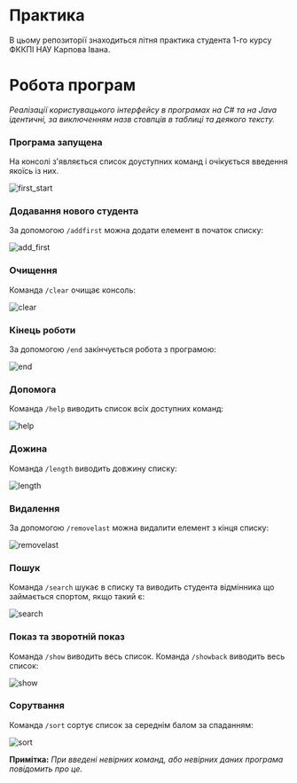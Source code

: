 #  Практика

В цьому репозиторії знаходиться літня практика студента 1-го курсу ФККПІ НАУ Карпова Івана.

# Робота програм
_Реалізації користувацького інтерфейсу в програмах на C# та на Java ідентичні, за виключенням назв стовпців в таблиці та деякого тексту._

### Програма запущена
На консолі з'являється список доуступних команд і очікується введення якоїсь із них. 

![first_start](https://i.imgur.com/WsbVpZp.gif)

### Додавання нового студента
За допомогою `/addfirst` можна додати елемент в початок списку:

![add_first](https://i.imgur.com/zYRgLOL.gif)

### Очищення
Команда `/clear` очищає консоль:

![clear](https://i.imgur.com/ydecf3X.gif)

### Кінець роботи
За допомогою `/end` закінчується робота з програмою:

![end](https://i.imgur.com/S6fmA1V.gif)

### Допомога
Команда  `/help` виводить список всіх доступних команд:

![help](https://i.imgur.com/mn0NjLw.gif)

### Дожина
Команда `/length` виводить довжину списку:

![length](https://i.imgur.com/SXocRcC.gif)

### Видалення
За допомогою `/removelast` можна видалити елемент з кінця списку:

![removelast](https://i.imgur.com/IJ9YGp0.gif)

### Пошук
Команда `/search` шукає в списку та виводить студента відмінника що займається спортом, якщо такий є:

![search](https://i.imgur.com/rZQGC5D.gif)

### Показ та зворотній показ
Команда `/show` виводить весь список. Команда `/showback` виводить весь список:

![show](https://i.imgur.com/ZUVGcIN.gif)

### Сорутвання
Команда `/sort` сортує список за середнім балом за спаданням:

![sort](https://i.imgur.com/VhMmI1m.gif)

**Примітка:** _При введені невірних команд, або невірних даних програма повідомить про це._
